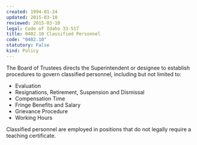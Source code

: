 ```yaml
---
created: 1994-01-24
updated: 2015-03-10
reviewed: 2015-03-10
legal: Code of Idaho 33-517
title: 0402.10 Classified Personnel
code: "0402.10"
statutory: False
kind: Policy
---
```


The Board of Trustees directs the Superintendent or designee to establish procedures to govern classified personnel, including but not limited to:

- Evaluation
- Resignations, Retirement, Suspension and Dismissal
- Compensation Time
- Fringe Benefits and Salary
- Grievance Procedure
- Working Hours

Classified personnel are employed in positions that do not legally require a teaching certificate.

